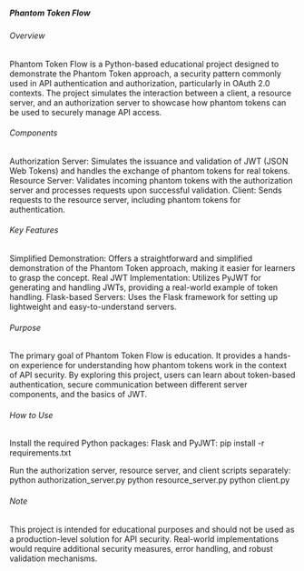 ##### Phantom Token Flow

###### Overview

Phantom Token Flow is a Python-based educational project designed to demonstrate the Phantom Token approach, a security pattern commonly used in API authentication and authorization, particularly in OAuth 2.0 contexts. The project simulates the interaction between a client, a resource server, and an authorization server to showcase how phantom tokens can be used to securely manage API access.

###### Components

Authorization Server: Simulates the issuance and validation of JWT (JSON Web Tokens) and handles the exchange of phantom tokens for real tokens.
Resource Server: Validates incoming phantom tokens with the authorization server and processes requests upon successful validation.
Client: Sends requests to the resource server, including phantom tokens for authentication.

###### Key Features

Simplified Demonstration: Offers a straightforward and simplified demonstration of the Phantom Token approach, making it easier for learners to grasp the concept.
Real JWT Implementation: Utilizes PyJWT for generating and handling JWTs, providing a real-world example of token handling.
Flask-based Servers: Uses the Flask framework for setting up lightweight and easy-to-understand servers.

###### Purpose

The primary goal of Phantom Token Flow is education. It provides a hands-on experience for understanding how phantom tokens work in the context of API security. By exploring this project, users can learn about token-based authentication, secure communication between different server components, and the basics of JWT.

###### How to Use

Install the required Python packages: Flask and PyJWT:
pip install -r requirements.txt

Run the authorization server, resource server, and client scripts separately:
python authorization_server.py
python resource_server.py
python client.py

###### Note

This project is intended for educational purposes and should not be used as a production-level solution for API security. Real-world implementations would require additional security measures, error handling, and robust validation mechanisms.
